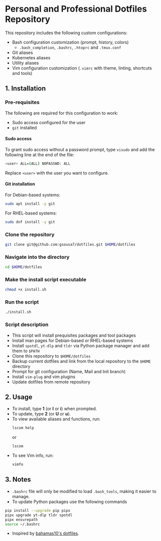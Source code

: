 # Personal and Professional Dotfiles Repository
This repository includes the following custom configurations:
- Bash configuration customization (prompt, history, colors)
  - `.bash_completion`, `.bashrc`, `.htoprc` and `.tmux.conf`
- Git aliases
- Kubernetes aliases
- Utility aliases
- Vim configuration customization (`.vimrc` with theme, linting, shortcuts and tools)


## **1. Installation**
### Pre-requisites
The following are required for this configuration to work:
- Sudo access configured for the user
- `git` installed

#### Sudo access
To grant sudo access without a password prompt, type `visudo` and add the following line at the end of the file:
```bash
<user> ALL=(ALL) NOPASSWD: ALL
```
Replace `<user>` with the user you want to configure.

#### Git installation
For Debian-based systems:
```bash
sudo apt install -y git
```

For RHEL-based systems:
```bash
sudo dnf install -y git
```

### Clone the repository
```bash
git clone git@github.com:gsousa7/dotfiles.git $HOME/dotfiles
```

### Navigate into the directory
```bash
cd $HOME/dotfiles
```

### Make the install script executable
```bash
chmod +x install.sh
```

### Run the script
```bash
./install.sh
```

### Script description
- This script will install prequisites packages and tool packages
- Install man pages for Debian-based or RHEL-based systems
- Install `spotdl`, `yt-dlp` and `tldr` via Python package manager and add them to `$PATH`
- Clone this repository to `$HOME/dotfiles`
- Backup current dotfiles and link from the local repository to the `$HOME` directory
- Prompt for git configuration (Name, Mail and Init branch)
- Install `vim-plug` and vim plugins
- Update dotfiles from remote repository


## 2. Usage
- To install, type **1** (or **I** or **i**) when prompted.
- To update, type **2** (or **U** or **u**).
- To view available aliases and functions, run:
  ```bash
  lscom help 
  ```
  or
  ```bash
  lscom
  ```
- To see Vim info, run:
  ```bash
  vimfo
  ```

## 3. Notes
- `.bashrc` file will only be modified to load `.bash_tools`, making it easier to manage.
- To update Python packages use the following commands
```bash
pip install --upgrade pip pipx
pipx upgrade yt-dlp tldr spotdl
pipx ensurepath
source ~/.bashrc 
```
- Inspired by [bahamas10's dotfiles](https://github.com/bahamas10/dotfiles).

